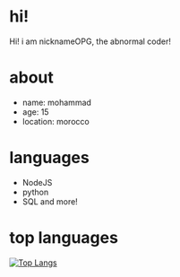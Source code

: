 # hi!
Hi! i am nicknameOPG, the abnormal coder!
# about
- name: mohammad
- age: 15 
- location: morocco
# languages
- NodeJS 
- python 
- SQL and more!
# top languages


[![Top Langs](https://github-readme-stats.vercel.app/api/top-langs/?username=NicknameOPG&theme=cobalt)](https://github.com/anuraghazra/github-readme-stats)
